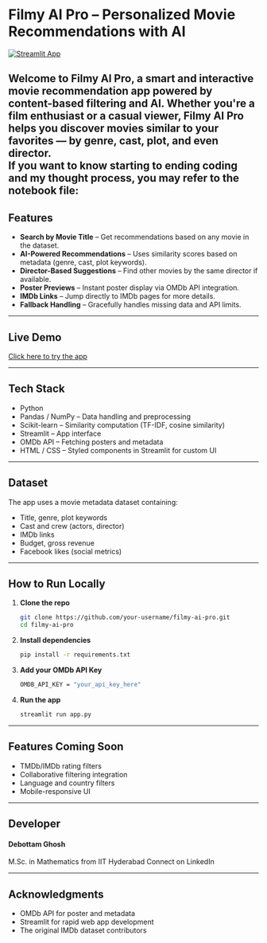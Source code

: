 # Filmy AI Pro – Personalized Movie Recommendations with AI

[![Streamlit App](https://img.shields.io/badge/Launch%20App-Click%20Here-brightgreen?style=for-the-badge)](https://filmy-ai-pro.streamlit.app/)

Welcome to **Filmy AI Pro**, a smart and interactive movie recommendation app powered by content-based filtering and AI. Whether you're a film enthusiast or a casual viewer, Filmy AI Pro helps you discover movies similar to your favorites — by genre, cast, plot, and even director.
<br>
If you want to know starting to ending coding and my thought process, you may refer to the notebook file: 
---

## Features

- **Search by Movie Title** – Get recommendations based on any movie in the dataset.
- **AI-Powered Recommendations** – Uses similarity scores based on metadata (genre, cast, plot keywords).
- **Director-Based Suggestions** – Find other movies by the same director if available.
- **Poster Previews** – Instant poster display via OMDb API integration.
- **IMDb Links** – Jump directly to IMDb pages for more details.
- **Fallback Handling** – Gracefully handles missing data and API limits.

---

## Live Demo

[Click here to try the app](https://filmy-ai-pro.streamlit.app/)

---

## Tech Stack

- Python
- Pandas / NumPy – Data handling and preprocessing
- Scikit-learn – Similarity computation (TF-IDF, cosine similarity)
- Streamlit – App interface
- OMDb API – Fetching posters and metadata
- HTML / CSS – Styled components in Streamlit for custom UI

---

## Dataset

The app uses a movie metadata dataset containing:
- Title, genre, plot keywords
- Cast and crew (actors, director)
- IMDb links
- Budget, gross revenue
- Facebook likes (social metrics)

---

## How to Run Locally

1. **Clone the repo**
   ```bash
   git clone https://github.com/your-username/filmy-ai-pro.git
   cd filmy-ai-pro

2. **Install dependencies**
   ```bash
   pip install -r requirements.txt
3. **Add your OMDb API Key**
   ```bash
   OMDB_API_KEY = "your_api_key_here"
4. **Run the app**
   ```bash
   streamlit run app.py
---

## Features Coming Soon
- TMDb/IMDb rating filters
- Collaborative filtering integration
- Language and country filters
- Mobile-responsive UI

---

## Developer
#### Debottam Ghosh
M.Sc. in Mathematics from IIT Hyderabad
Connect on LinkedIn

---

## Acknowledgments
- OMDb API for poster and metadata
- Streamlit for rapid web app development
- The original IMDb dataset contributors
